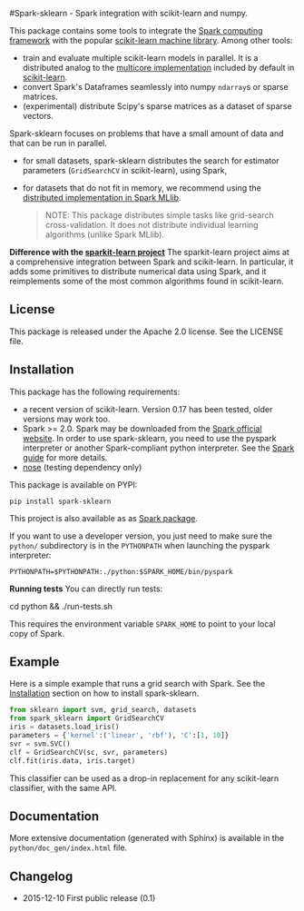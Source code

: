 #Spark-sklearn - Spark integration with scikit-learn and numpy.

This package contains some tools to integrate the [Spark computing framework](http://spark.apache.org/) with the popular [scikit-learn machine library](http://scikit-learn.org/stable/). Among other tools:
 - train and evaluate multiple scikit-learn models in parallel. It is a distributed analog to the [multicore implementation](https://pythonhosted.org/joblib/parallel.html) included by default in [scikit-learn](http://scikit-learn.org/stable/).
 - convert Spark's Dataframes seamlessly into numpy `ndarray`s or sparse matrices.
 - (experimental) distribute Scipy's sparse matrices as a dataset of sparse vectors.

Spark-sklearn focuses on problems that have a small amount of data and that can be run in parallel.
- for small datasets, spark-sklearn distributes the search for estimator parameters (`GridSearchCV` in scikit-learn), using Spark,
- for datasets that do not fit in memory, we recommend using the [distributed implementation in Spark MLlib](https://spark.apache.org/docs/latest/api/python/pyspark.mllib.html).

  > NOTE: This package distributes simple tasks like grid-search cross-validation. It does not distribute individual learning algorithms (unlike Spark MLlib).

**Difference with the [sparkit-learn project](https://github.com/lensacom/sparkit-learn)** The sparkit-learn project aims at a comprehensive integration between Spark and scikit-learn. In particular, it adds some primitives to distribute numerical data using Spark, and it reimplements some of the most common algorithms found in scikit-learn. 

## License

This package is released under the Apache 2.0 license. See the LICENSE file.

## Installation

This package has the following requirements:
 - a recent version of scikit-learn. Version 0.17 has been tested, older versions may work too.
 - Spark >= 2.0. Spark may be downloaded from the
 [Spark official website](http://spark.apache.org/). In order to use spark-sklearn, you need to use the pyspark interpreter or another Spark-compliant python interpreter. See the [Spark guide](https://spark.apache.org/docs/latest/programming-guide.html#overview) for more details.
 - [nose](https://nose.readthedocs.org) (testing dependency only)

This package is available on PYPI:

	pip install spark-sklearn

This project is also available as as [Spark package](http://spark-packages.org/package/databricks/spark-sklearn).

If you want to use a developer version, you just need to make sure the `python/` subdirectory is in the `PYTHONPATH` when launching the pyspark interpreter:

	PYTHONPATH=$PYTHONPATH:./python:$SPARK_HOME/bin/pyspark

__Running tests__ You can directly run tests:

  cd python && ./run-tests.sh

This requires the environment variable `SPARK_HOME` to point to your local copy of Spark.

## Example

Here is a simple example that runs a grid search with Spark. See the [Installation](#Installation) section on how to install spark-sklearn.

```python
from sklearn import svm, grid_search, datasets
from spark_sklearn import GridSearchCV
iris = datasets.load_iris()
parameters = {'kernel':('linear', 'rbf'), 'C':[1, 10]}
svr = svm.SVC()
clf = GridSearchCV(sc, svr, parameters)
clf.fit(iris.data, iris.target)
```

This classifier can be used as a drop-in replacement for any scikit-learn classifier, with the same API.

## Documentation

More extensive documentation (generated with Sphinx) is available in the `python/doc_gen/index.html` file.

## Changelog

- 2015-12-10 First public release (0.1)

